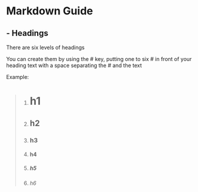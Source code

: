 # Markdown Guide

## - Headings

There are six levels of headings

You can create them by using the # key, putting one to six # in front of your heading text with a space separating the # and the text

Example:
> 1. # h1 
> 2. ## h2
> 3. ### h3
> 4. #### h4
> 5. ##### h5
> 6. ###### h6
